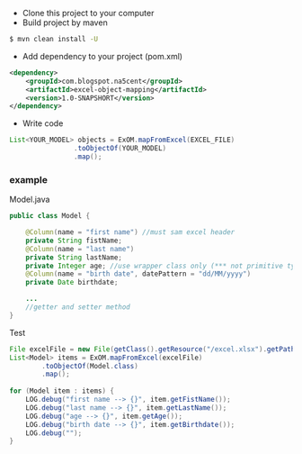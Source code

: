 - Clone this project to your computer<br/>
- Build project by maven

```bash
$ mvn clean install -U
```
- Add dependency to your project (pom.xml)

```xml
<dependency>
    <groupId>com.blogspot.na5cent</groupId>
    <artifactId>excel-object-mapping</artifactId>
    <version>1.0-SNAPSHORT</version>
</dependency>
```
- Write code

```java
List<YOUR_MODEL> objects = ExOM.mapFromExcel(EXCEL_FILE)
                .toObjectOf(YOUR_MODEL)
                .map();
```
<h3>example</h3>

Model.java
```java
public class Model {

    @Column(name = "first name") //must sam excel header
    private String fistName;
    @Column(name = "last name")
    private String lastName;
    private Integer age; //use wrapper class only (*** not primitive type)
    @Column(name = "birth date", datePattern = "dd/MM/yyyy")
    private Date birthdate;

    ...
    //getter and setter method
}
```
Test
```java
File excelFile = new File(getClass().getResource("/excel.xlsx").getPath());
List<Model> items = ExOM.mapFromExcel(excelFile)
        .toObjectOf(Model.class)
        .map();
        
for (Model item : items) {
    LOG.debug("first name --> {}", item.getFistName());
    LOG.debug("last name --> {}", item.getLastName());
    LOG.debug("age --> {}", item.getAge());
    LOG.debug("birth date --> {}", item.getBirthdate());
    LOG.debug("");
}  
```

